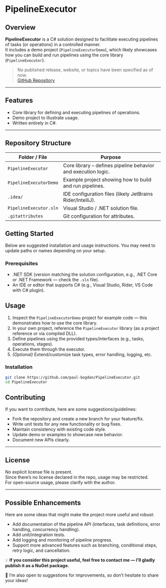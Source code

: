 # PipelineExecutor

## Overview
**PipelineExecutor** is a C# solution designed to facilitate executing pipelines of tasks (or operations) in a controlled manner.  
It includes a demo project (`PipelineExecutorDemo`), which likely showcases how you can build and run pipelines using the core library (`PipelineExecutor`).

> No published release, website, or topics have been specified as of now.  
> [GitHub Repository](https://github.com/paul-bogdan/PipelineExecutor)

---

## Features
- Core library for defining and executing pipelines of operations.  
- Demo project to illustrate usage.  
- Written entirely in C#.  

---
## Repository Structure

| Folder / File          | Purpose                                                                 |
|-------------------------|-------------------------------------------------------------------------|
| `PipelineExecutor`      | Core library – defines pipeline behavior and execution logic.           |
| `PipelineExecutorDemo`  | Example project showing how to build and run pipelines.                 |
| `.idea/`                | IDE configuration files (likely JetBrains Rider/IntelliJ).              |
| `PipelineExecutor.sln`  | Visual Studio / .NET solution file.                                     |
| `.gitattributes`        | Git configuration for attributes.                                       |



## Getting Started

Below are suggested installation and usage instructions. You may need to update paths or names depending on your setup.

### Prerequisites
- .NET SDK (version matching the solution configuration, e.g., .NET Core or .NET Framework — check the `.sln` file).  
- An IDE or editor that supports C# (e.g., Visual Studio, Rider, VS Code with C# plugin).  

## Usage

1. Inspect the `PipelineExecutorDemo` project for example code — this demonstrates how to use the core library.  
2. In your own project, reference the `PipelineExecutor` library (as a project reference or via compiled DLL).  
3. Define pipelines using the provided types/interfaces (e.g., tasks, operations, stages).  
4. Execute them through the executor.  
5. *(Optional)* Extend/customize task types, error handling, logging, etc.  


### Installation
```bash
git clone https://github.com/paul-bogdan/PipelineExecutor.git
cd PipelineExecutor
```
## Contributing

If you want to contribute, here are some suggestions/guidelines:

- Fork the repository and create a new branch for your feature/fix.  
- Write unit tests for any new functionality or bug fixes.  
- Maintain consistency with existing code style.  
- Update demo or examples to showcase new behavior.  
- Document new APIs clearly.  

---

## License

No explicit license file is present.  
Since there’s no license declared in the repo, usage may be restricted.  
For open-source usage, please clarify with the author.  

---

## Possible Enhancements

Here are some ideas that might make the project more useful and robust:

- Add documentation of the pipeline API (interfaces, task definitions, error handling, concurrency handling).  
- Add unit/integration tests.  
- Add logging and monitoring of pipeline progress.  
- Support more advanced features such as branching, conditional steps, retry logic, and cancellation.  

💡 **If you consider this project useful, feel free to contact me — I’ll gladly publish it as a NuGet package.**  

🙌 I’m also open to suggestions for improvements, so don’t hesitate to share your ideas!

